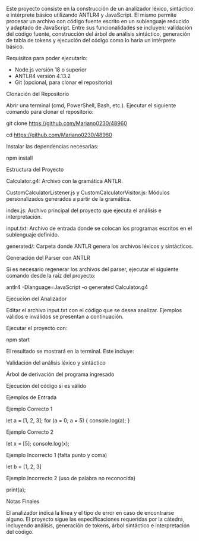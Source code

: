 Este proyecto consiste en la construcción de un analizador léxico, sintáctico e intérprete básico utilizando ANTLR4 y JavaScript.
El mismo permite procesar un archivo con código fuente escrito en un sublenguaje reducido y adaptado de JavaScript.
Entre sus funcionalidades se incluyen: validación del código fuente, construcción del árbol de análisis sintáctico, generación de tabla de tokens y ejecución del código como lo haría un intérprete básico.

Requisitos para poder ejecutarlo:

* Node.js versión 18 o superior
* ANTLR4 versión 4.13.2
* Git (opcional, para clonar el repositorio)

Clonación del Repositorio

Abrir una terminal (cmd, PowerShell, Bash, etc.).
Ejecutar el siguiente comando para clonar el repositorio:

git clone https://github.com/Mariano0230/48960

cd https://github.com/Mariano0230/48960

Instalar las dependencias necesarias:

npm install


Estructura del Proyecto


Calculator.g4: Archivo con la gramática ANTLR.

CustomCalculatorListener.js y CustomCalculatorVisitor.js: Módulos personalizados generados a partir de la gramática.

index.js: Archivo principal del proyecto que ejecuta el análisis e interpretación.

input.txt: Archivo de entrada donde se colocan los programas escritos en el sublenguaje definido.

generated/: Carpeta donde ANTLR genera los archivos léxicos y sintácticos.

Generación del Parser con ANTLR

Si es necesario regenerar los archivos del parser, ejecutar el siguiente comando desde la raíz del proyecto:

antlr4 -Dlanguage=JavaScript -o generated Calculator.g4

Ejecución del Analizador

Editar el archivo input.txt con el código que se desea analizar. Ejemplos válidos e inválidos se presentan a continuación.


Ejecutar el proyecto con:


npm start

El resultado se mostrará en la terminal. Este incluye:

Validación del análisis léxico y sintáctico

Árbol de derivación del programa ingresado

Ejecución del código si es válido

Ejemplos de Entrada

Ejemplo Correcto 1

let a = [1, 2, 3];
for (a = 0; a = 5) {
  console.log(a);
}

Ejemplo Correcto 2

let x = [5];
console.log(x);

Ejemplo Incorrecto 1 (falta punto y coma)

let b = [1, 2, 3]

Ejemplo Incorrecto 2 (uso de palabra no reconocida)

print(a);


Notas Finales


El analizador indica la línea y el tipo de error en caso de encontrarse alguno.
El proyecto sigue las especificaciones requeridas por la cátedra, incluyendo análisis, generación de tokens, árbol sintáctico e interpretación del código.
